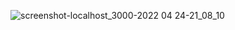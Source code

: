 ![screenshot-localhost_3000-2022 04 24-21_08_10](https://user-images.githubusercontent.com/61586802/165523289-ed440ef7-8bbf-4690-8a5d-a6c709c6153f.png)
